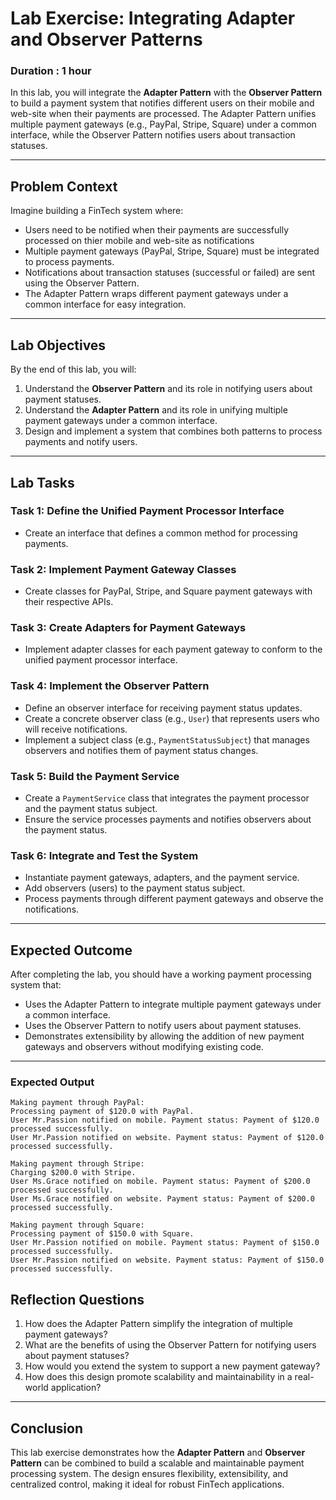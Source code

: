 # Lab Exercise: Integrating Adapter and Observer Patterns
### Duration : 1 hour

In this lab, you will integrate the **Adapter Pattern** with the **Observer Pattern** to build a payment system that notifies different users on their mobile and web-site when their payments are processed. The Adapter Pattern unifies multiple payment gateways (e.g., PayPal, Stripe, Square) under a common interface, while the Observer Pattern notifies users about transaction statuses.

---

## Problem Context

Imagine building a FinTech system where:
- Users need to be notified when their payments are successfully processed on thier mobile and web-site as notifications
- Multiple payment gateways (PayPal, Stripe, Square) must be integrated to process payments.
- Notifications about transaction statuses (successful or failed) are sent using the Observer Pattern.
- The Adapter Pattern wraps different payment gateways under a common interface for easy integration.

---

## Lab Objectives

By the end of this lab, you will:
1. Understand the **Observer Pattern** and its role in notifying users about payment statuses.
2. Understand the **Adapter Pattern** and its role in unifying multiple payment gateways under a common interface.
3. Design and implement a system that combines both patterns to process payments and notify users.

---

## Lab Tasks

### Task 1: Define the Unified Payment Processor Interface
- Create an interface that defines a common method for processing payments.

### Task 2: Implement Payment Gateway Classes
- Create classes for PayPal, Stripe, and Square payment gateways with their respective APIs.

### Task 3: Create Adapters for Payment Gateways
- Implement adapter classes for each payment gateway to conform to the unified payment processor interface.

### Task 4: Implement the Observer Pattern
- Define an observer interface for receiving payment status updates.
- Create a concrete observer class (e.g., `User`) that represents users who will receive notifications.
- Implement a subject class (e.g., `PaymentStatusSubject`) that manages observers and notifies them of payment status changes.

### Task 5: Build the Payment Service
- Create a `PaymentService` class that integrates the payment processor and the payment status subject.
- Ensure the service processes payments and notifies observers about the payment status.

### Task 6: Integrate and Test the System
- Instantiate payment gateways, adapters, and the payment service.
- Add observers (users) to the payment status subject.
- Process payments through different payment gateways and observe the notifications.

---

## Expected Outcome

After completing the lab, you should have a working payment processing system that:
- Uses the Adapter Pattern to integrate multiple payment gateways under a common interface.
- Uses the Observer Pattern to notify users about payment statuses.
- Demonstrates extensibility by allowing the addition of new payment gateways and observers without modifying existing code.

---

### Expected Output
```
Making payment through PayPal:  
Processing payment of $120.0 with PayPal.  
User Mr.Passion notified on mobile. Payment status: Payment of $120.0 processed successfully.  
User Mr.Passion notified on website. Payment status: Payment of $120.0 processed successfully.  

Making payment through Stripe:  
Charging $200.0 with Stripe.  
User Ms.Grace notified on mobile. Payment status: Payment of $200.0 processed successfully.  
User Ms.Grace notified on website. Payment status: Payment of $200.0 processed successfully.  

Making payment through Square:  
Processing payment of $150.0 with Square.  
User Mr.Passion notified on mobile. Payment status: Payment of $150.0 processed successfully.  
User Mr.Passion notified on website. Payment status: Payment of $150.0 processed successfully.  

```
## Reflection Questions

1. How does the Adapter Pattern simplify the integration of multiple payment gateways?
2. What are the benefits of using the Observer Pattern for notifying users about payment statuses?
3. How would you extend the system to support a new payment gateway?
4. How does this design promote scalability and maintainability in a real-world application?

---



## Conclusion

This lab exercise demonstrates how the **Adapter Pattern** and **Observer Pattern** can be combined to build a scalable and maintainable payment processing system. The design ensures flexibility, extensibility, and centralized control, making it ideal for robust FinTech applications.
